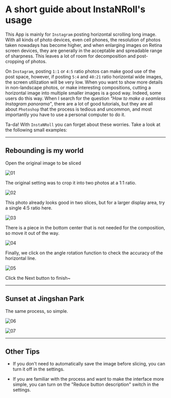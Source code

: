 # A short guide about InstaNRoll's usage

This App is mainly for `Instagram` posting horizontal scrolling long image.
With all kinds of photo devices, even cell phones, the resolution of photos taken nowadays has become higher, and when enlarging images on Retina screen devices, they are generally in the acceptable and spreadable range of sharpness. This leaves a lot of room for decomposition and post-cropping of photos.

On `Instagram`, posting `1:1` or `4:5` ratio photos can make good use of the post space, however, if posting `5:4` and `40:21` ratio horizontal wide images, the screen utilization will be very low. When you want to show more details in non-landscape photos, or make interesting compositions, cutting a horizontal image into multiple smaller images is a good way. Indeed, some users do this way. When I search for the question *"How to make a seamless Instagram panorama"*, there are a lot of good tutorials, but they are all about `Photoshop` that the process is tedious and uncommon, and most importantly you have to use a personal computer to do it.

Ta-da! With `InstaNRoll` you can forget about these worries. Take a look at the following small examples:

--- 

## Rebounding is my world

Open the original image to be sliced

![01](https://gifshelf.github.io/ac_project/app/iOS/InstaNRoll/tips/tip_01/images/IMG_9385.jpg)

The original setting was to crop it into two photos at a 1:1 ratio.

![02](https://gifshelf.github.io/ac_project/app/iOS/InstaNRoll/tips/tip_01/images/IMG_9393_en.jpg)

This photo already looks good in two slices, but for a larger display area, try a single 4:5 ratio here.

![03](https://gifshelf.github.io/ac_project/app/iOS/InstaNRoll/tips/tip_01/images/IMG_9387.jpg)

There is a piece in the bottom center that is not needed for the composition, so move it out of the way.

![04](https://gifshelf.github.io/ac_project/app/iOS/InstaNRoll/tips/tip_01/images/IMG_9398.jpg)

Finally, we click on the angle rotation function to check the accuracy of the horizontal line.

![05](https://gifshelf.github.io/ac_project/app/iOS/InstaNRoll/tips/tip_01/images/IMB_A7uiS6.GIF)

Click the Next button to finish~

--- 

## Sunset at Jingshan Park

The same process, so simple.

![06](https://gifshelf.github.io/ac_project/app/iOS/InstaNRoll/tips/tip_01/images/IMG_184.jpg)

![07](https://gifshelf.github.io/ac_project/app/iOS/InstaNRoll/tips/tip_01/images/IMB_keQWyv.GIF)

---

## Other Tips	

- If you don't need to automatically save the image before slicing, you can turn it off in the settings.

- If you are familiar with the process and want to make the interface more simple, you can turn on the "Reduce button description" switch in the settings.



